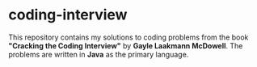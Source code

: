 # coding-interview
This repository contains my solutions to coding problems from the book **"Cracking the Coding Interview"** by **Gayle Laakmann McDowell**. The problems are written in **Java** as the primary language.
